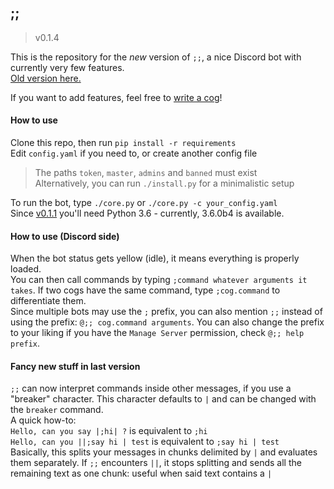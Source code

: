 ## ;;

> v0.1.4

This is the repository for the *new* version of `;;`,
a nice Discord bot with currently very few features.  
[Old version here.](http://github.com/Zeroji/semicold)

If you want to add features, feel free to [write a cog](https://github.com/Zeroji/semicolon/blob/master/doc/cogs.md)!

#### How to use

Clone this repo, then run `pip install -r requirements`  
Edit `config.yaml` if you need to, or create another config file
  
> The paths `token`, `master`, `admins` and `banned` must exist  
> Alternatively, you can run `./install.py` for a minimalistic setup

To run the bot, type `./core.py` or `./core.py -c your_config.yaml`  
Since [v0.1.1](https://github.com/Zeroji/semicolon/releases/tag/v0.1.1) you'll need Python 3.6 - currently, 3.6.0b4 is available.

#### How to use (Discord side)

When the bot status gets yellow (idle), it means everything is properly loaded.  
You can then call commands by typing `;command whatever arguments it takes`.
If two cogs have the same command, type `;cog.command` to differentiate them.  
Since multiple bots may use the `;` prefix, you can also mention `;;` instead of using the prefix:
`@;; cog.command arguments`. You can also change the prefix to your liking if you have
the `Manage Server` permission, check `@;; help prefix`.

#### Fancy new stuff in last version

`;;` can now interpret commands inside other messages, if you use a "breaker" character.
This character defaults to `|` and can be changed with the `breaker` command.  
A quick how-to:  
`Hello, can you say |;hi| ?` is equivalent to `;hi`  
`Hello, can you ||;say hi | test` is equivalent to `;say hi | test`  
Basically, this splits your messages in chunks delimited by `|` and evaluates them separately.
If `;;` encounters `||`, it stops splitting and sends all the remaining text as one chunk: useful
when said text contains a `|` 